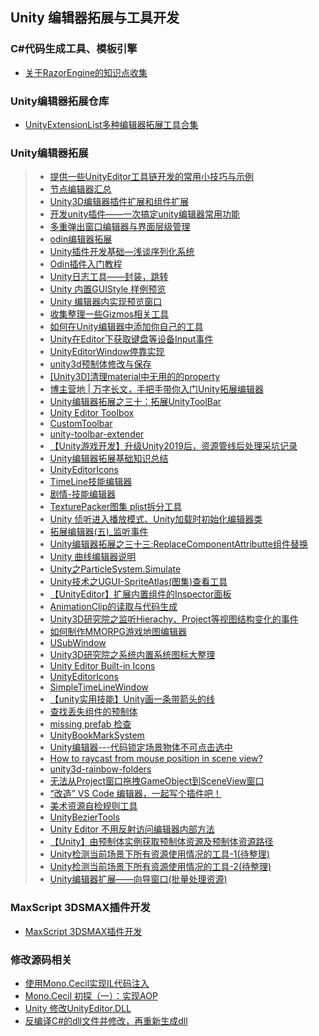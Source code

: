 ## Unity 编辑器拓展与工具开发   

### C#代码生成工具、模板引擎  
* [关于RazorEngine的知识点收集](./AboutRazorEngine)  
### Unity编辑器拓展仓库  
* [UnityExtensionList多种编辑器拓展工具合集](https://unitylist.com/browse?f=extensions)  

### Unity编辑器拓展  
>* [提供一些UnityEditor工具链开发的常用小技巧与示例](https://github.com/XINCGer/UnityToolchainsTrick)  
>* [节点编辑器汇总](./NodeEditorCollection)  
>* [Unity3D编辑器插件扩展和组件扩展](http://www.cnblogs.com/rond/p/7652624.html)  
>* [开发unity插件——一次搞定unity编辑器常用功能](https://yq.aliyun.com/articles/69190)  
>* [多重弹出窗口编辑器与界面层级管理](./MultiEditorWindow)  
>* [odin编辑器拓展](https://odininspector.com/tutorials/getting-started)  
>* [Unity插件开发基础—浅谈序列化系统](https://blog.uwa4d.com/archives/2025.html)  
>* [Odin插件入门教程](http://tonytang1990.github.io/2019/05/15/Odin%E6%8F%92%E4%BB%B6/)  
>* [Unity日志工具——封装，跳转](https://www.iteye.com/blog/dsqiu-2263664)  
>* [Unity 内置GUIStyle 样例预览](https://blog.csdn.net/l773575310/article/details/90033381)  
>* [Unity 编辑器内实现预览窗口](https://blog.csdn.net/akof1314/article/details/70941447)  
>* [收集整理一些Gizmos相关工具](./GizmoKitCollection.md)  
>* [如何在Unity编辑器中添加你自己的工具](https://www.cnblogs.com/ZhYQ-Note/articles/5846239.html)  
>* [Unity在Editor下获取键盘等设备Input事件](https://www.bobsong.net/945.html)  
>* [UnityEditorWindow停靠实现](https://github.com/liuxq/blog/issues/7)  
>* [unity3d预制体修改与保存](https://blog.csdn.net/yuewei19/article/details/74986029?depth_1-utm_source=distribute.pc_relevant.none-task&utm_source=distribute.pc_relevant.none-task) 
>* [[Unity3D]清理material中无用的的property](https://blog.csdn.net/ngrandmarch/article/details/46828365)  
>* [博主营地 | 万字长文，手把手带你入门Unity拓展编辑器](https://mp.weixin.qq.com/s/96N9NkQPFhgNBeEbV_S5wg)  
>* [Unity编辑器拓展之三十：拓展UnityToolBar](https://www.jingfengji.tech/2020/04/05/unity-bian-ji-qi-tuo-zhan-zhi-san-shi-tuo-zhan-unitytoolbar/)  
>* [Unity Editor Toolbox](https://www.jingfengji.tech/2020/04/05/unity-bian-ji-qi-tuo-zhan-zhi-san-shi-tuo-zhan-unitytoolbar/)  
>* [CustomToolbar](https://github.com/smkplus/CustomToolbar)  
>* [unity-toolbar-extender](https://github.com/marijnz/unity-toolbar-extender)  
>* [【Unity游戏开发】升级Unity2019后，资源管线后处理采坑记录](https://www.cnblogs.com/msxh/p/13805008.html)  
>* [Unity编辑器拓展基础知识总结](https://zhuanlan.zhihu.com/p/259283786)  
>* [UnityEditorIcons](https://github.com/nukadelic/UnityEditorIcons)  
>* [TimeLine技能编辑器](https://github.com/jewer3330/plato)  
>* [剧情-技能编辑器](https://github.com/huailiang/seqence)  
>* [TexturePacker图集 plist拆分工具](.//UnityEditorExtension/Python/unpack_plist.py.py)  
>* [Unity 侦听进入播放模式、Unity加载时初始化编辑器类](https://www.cnblogs.com/kingBook/p/12160804.html)  
>* [拓展编辑器(五)_监听事件](https://www.cnblogs.com/llllllvty/p/9857758.html)  
>* [Unity编辑器拓展之三十三:ReplaceComponentAttributte组件替换](https://www.jingfengji.tech/2020/08/22/unity-bian-ji-qi-tuo-zhan-zhi-san-shi-san-replacecomponentattributte-zu-jian-ti-huan/)  
>* [Unity 曲线编辑器说明](https://blog.csdn.net/akof1314/article/details/51787509)  
>* [Unity之ParticleSystem.Simulate](https://zhuanlan.zhihu.com/p/96086877)  
>* [Unity技术之UGUI-SpriteAtlas(图集)查看工具](http://blog.gqylpy.com/gqy/21175/)  
>* [【UnityEditor】扩展内置组件的Inspector面板](http://www.lsngo.net/2017/10/25/unityeditor_internalinspector/)  
>* [AnimationClip的读取与代码生成](https://www.jianshu.com/p/80b2bc98ac5d)  
>* [Unity3D研究院之监听Hierachy、Project等视图结构变化的事件](http://www.xuanyusong.com/archives/3053)  
>* [如何制作MMORPG游戏地图编辑器](https://zhuanlan.zhihu.com/p/270274723)  
>* [USubWindow](https://github.com/AsehesL/USubWindow)  
>* [Unity3D研究院之系统内置系统图标大整理](https://www.xuanyusong.com/archives/3777)  
>* [Unity Editor Built-in Icons](https://unitylist.com/p/5c3/Unity-editor-icons)  
>* [UnityEditorIcons](https://github.com/nukadelic/UnityEditorIcons)  
>* [SimpleTimeLineWindow](https://github.com/tinyantstudio/SimpleTimeLineWindow)  
>* [【unity实用技能】Unity画一条带箭头的线](https://blog.51cto.com/13638120/2103459)  
>* [查找丢失组件的预制体](https://www.cnblogs.com/bzyzhang/p/6485918.html)  
>* [missing prefab 检查](https://my.oschina.net/u/4318809/blog/4313046)  
>* [UnityBookMarkSystem](https://github.com/Ribosome2/UnityBookMarkSystem)  
>* [Unity编辑器---代码锁定场景物体不可点击选中](https://blog.csdn.net/qc_falldawn/article/details/100975888)  
>* [How to raycast from mouse position in scene view?](https://stackoverflow.com/questions/58975095/how-to-raycast-from-mouse-position-in-scene-view)  
>* [unity3d-rainbow-folders](https://github.com/PhannGor/unity3d-rainbow-folders)  
>* [无法从Project窗口拖拽GameObject到SceneView窗口](https://answer.uwa4d.com/question/6077b3b66bb31032f9791324)  
>* [“改造” VS Code 编辑器，一起写个插件吧！](https://www.cnblogs.com/xueweihan/p/14672480.html)  
>* [美术资源自检规则工具](https://github.com/Liangzg/AssetChecker)  
>* [UnityBezierTools](https://github.com/kaiware007/UnityBezierTools)  
>* [Unity Editor 不用反射访问编辑器内部方法](https://blog.csdn.net/akof1314/article/details/111773851)  
>* [【Unity】由预制体实例获取预制体资源及预制体资源路径](https://blog.csdn.net/qq_21397217/article/details/109170799)  
>* [Unity检测当前场景下所有资源使用情况的工具-1(待整理)](https://github.com/shandagamesTwoStupids/ResourceScanner)  
>* [Unity检测当前场景下所有资源使用情况的工具-2(待整理)](https://github.com/RenLvDa/DetectResource)  
>* [Unity编辑器扩展——向导窗口(批量处理资源)](https://mp.weixin.qq.com/s/APlfV7CNr0RL5PuuZfEtjg)  

### MaxScript 3DSMAX插件开发  
* [MaxScript 3DSMAX插件开发](./MaxScript)  

### 修改源码相关  
* [使用Mono.Cecil实现IL代码注入](https://www.jianshu.com/p/a5276aadccdd?from=singlemessage)  
* [Mono.Cecil 初探（一）：实现AOP](https://www.cnblogs.com/huangmianwu/p/5833924.html)  
* [Unity 修改UnityEditor.DLL](https://blog.csdn.net/K20132014/article/details/89217298)  
* [反编译C#的dll文件并修改，再重新生成dll](https://www.cnblogs.com/jiangchuan/p/10851179.html)  
